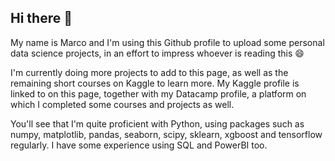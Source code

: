 ## Hi there 👋

My name is Marco and I'm using this Github profile to upload some personal data science projects, in an effort to impress whoever is reading this 😄

I'm currently doing more projects to add to this page, as well as the remaining short courses on Kaggle to learn more. My Kaggle profile is linked to on this page, together with my Datacamp profile, a platform on which I completed some courses and projects as well.

You'll see that I'm quite proficient with Python, using packages such as numpy, matplotlib, pandas, seaborn, scipy, sklearn, xgboost and tensorflow regularly. I have some experience using SQL and PowerBI too.


<!--
**marcovdploeg/marcovdploeg** is a ✨ _special_ ✨ repository because its `README.md` (this file) appears on your GitHub profile.

Here are some ideas to get you started:

- 🔭 I’m currently working on ...
- 🌱 I’m currently learning ...
- 👯 I’m looking to collaborate on ...
- 🤔 I’m looking for help with ...
- 💬 Ask me about ...
- 📫 How to reach me: ...
- 😄 Pronouns: ...
- ⚡ Fun fact: ...
-->
